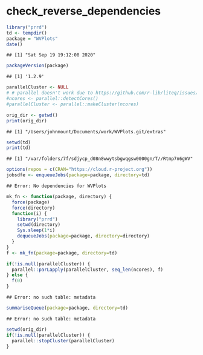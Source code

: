 check\_reverse\_dependencies
================

``` r
library("prrd")
td <- tempdir()
package = "WVPlots"
date()
```

    ## [1] "Sat Sep 19 19:12:08 2020"

``` r
packageVersion(package)
```

    ## [1] '1.2.9'

``` r
parallelCluster <- NULL
# # parallel doesn't work due to https://github.com/r-lib/liteq/issues/22
#ncores <- parallel::detectCores()
#parallelCluster <- parallel::makeCluster(ncores)

orig_dir <- getwd()
print(orig_dir)
```

    ## [1] "/Users/johnmount/Documents/work/WVPlots.git/extras"

``` r
setwd(td)
print(td)
```

    ## [1] "/var/folders/7f/sdjycp_d08n8wwytsbgwqgsw0000gn/T//Rtmp7n6gWV"

``` r
options(repos = c(CRAN="https://cloud.r-project.org"))
jobsdfe <- enqueueJobs(package=package, directory=td)
```

    ## Error: No dependencies for WVPlots

``` r
mk_fn <- function(package, directory) {
  force(package)
  force(directory)
  function(i) {
    library("prrd")
    setwd(directory)
    Sys.sleep(1*i)
    dequeueJobs(package=package, directory=directory)
  }
}
f <- mk_fn(package=package, directory=td)

if(!is.null(parallelCluster)) {
  parallel::parLapply(parallelCluster, seq_len(ncores), f)
} else {
  f(0)
}
```

    ## Error: no such table: metadata

``` r
summariseQueue(package=package, directory=td)
```

    ## Error: no such table: metadata

``` r
setwd(orig_dir)
if(!is.null(parallelCluster)) {
  parallel::stopCluster(parallelCluster)
}
```
